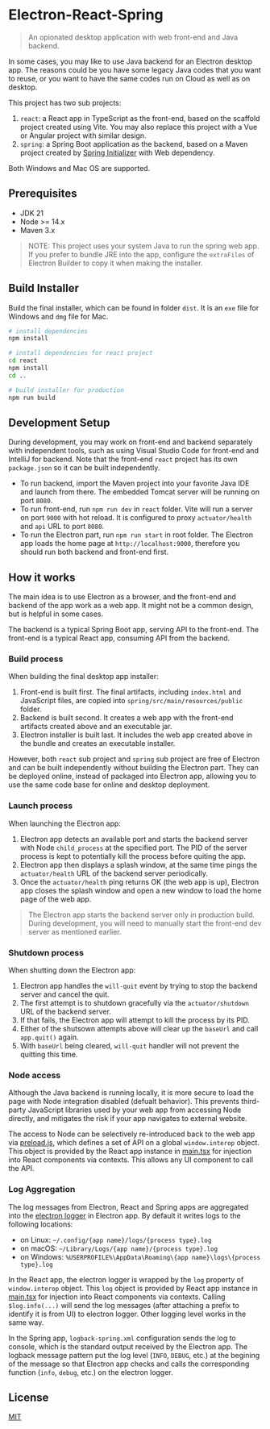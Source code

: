 # Electron-React-Spring

> An opionated desktop application with web front-end and Java backend.

In some cases, you may like to use Java backend for an Electron desktop app. The reasons could be you have some legacy Java codes that you want to reuse, or you want to have the same codes run on Cloud as well as on desktop.

This project has two sub projects:

1. `react`: a React app in TypeScript as the front-end, based on the scaffold project created using Vite. You may also replace this project with a Vue or Angular project with similar design.
2. `spring`: a Spring Boot application as the backend, based on a Maven project created by [Spring Initializer](https://start.spring.io/) with Web dependency.

Both Windows and Mac OS are supported.

## Prerequisites

- JDK 21
- Node >= 14.x
- Maven 3.x

> NOTE: This project uses your system Java to run the spring web app. If you prefer to bundle JRE into the app, configure the `extraFiles` of Electron Builder to copy it when making the installer.

## Build Installer

Build the final installer, which can be found in folder `dist`. It is an `exe` file for Windows and `dmg` file for Mac.

```bash
# install dependencies
npm install

# install dependencies for react project
cd react
npm install
cd ..

# build installer for production
npm run build
```

## Development Setup

During development, you may work on front-end and backend separately with independent tools, such as using Visual Studio Code for front-end and IntelliJ for backend. Note that the front-end `react` project has its own `package.json` so it can be built independently.

- To run backend, import the Maven project into your favorite Java IDE and launch from there. The embedded Tomcat server will be running on port `8080`.
- To run front-end, run `npm run dev` in `react` folder. Vite will run a server on port `9000` with hot reload. It is configured to proxy `actuator/health` and `api` URL to port `8080`.
- To run the Electron part, run `npm run start` in root folder. The Electron app loads the home page at `http://localhost:9000`, therefore you should run both backend and front-end first.

## How it works

The main idea is to use Electron as a browser, and the front-end and backend of the app work as a web app. It might not be a common design, but is helpful in some cases.

The backend is a typical Spring Boot app, serving API to the front-end. The front-end is a typical React app, consuming API from the backend.

### Build process

When building the final desktop app installer:

1. Front-end is built first. The final artifacts, including `index.html` and JavaScript files, are copied into `spring/src/main/resources/public` folder.
2. Backend is built second. It creates a web app with the front-end artifacts created above and an executable jar.
3. Electron installer is built last. It includes the web app created above in the bundle and creates an executable installer.

However, both `react` sub project and `spring` sub project are free of Electron and can be built independently without building the Electron part. They can be deployed online, instead of packaged into Electron app, allowing you to use the same code base for online and desktop deployment.

### Launch process

When launching the Electron app:

1. Electron app detects an available port and starts the backend server with Node `child_process` at the specified port. The PID of the server process is kept to potentially kill the process before quiting the app.
2. Electron app then displays a splash window, at the same time pings the `actuator/health` URL of the backend server periodically.
3. Once the `actuator/health` ping returns OK (the web app is up), Electron app closes the splash window and open a new window to load the home page of the web app.

> The Electron app starts the backend server only in production build. During development, you will need to manually start the front-end dev server as mentioned earlier.

### Shutdown process

When shutting down the Electron app:

1. Electron app handles the `will-quit` event by trying to stop the backend server and cancel the quit.
2. The first attempt is to shutdown gracefully via the `actuator/shutdown` URL of the backend server.
3. If that fails, the Electron app will attempt to kill the process by its PID.
4. Either of the shutsown attempts above will clear up the `baseUrl` and call `app.quit()` again.
5. With `baseUrl` being cleared, `will-quit` handler will not prevent the quitting this time.

### Node access

Although the Java backend is running locally, it is more secure to load the page with Node integration disabled (defualt behavior). This prevents third-party JavaScript libraries used by your web app from accessing Node directly, and mitigates the risk if your app navigates to external website.

The access to Node can be selectively re-introduced back to the web app via [preload.js](electron/preload.js), which defines a set of API on a global `window.interop` object. This object is provided by the React app instance in [main.tsx](react/src/main.tsx) for injection into React components via contexts. This allows any UI component to call the API.

### Log Aggregation

The log messages from Electron, React and Spring apps are aggregated into the [electron logger](https://www.npmjs.com/package/electron-log) in Electron app. By default it writes logs to the following locations:

- on Linux: `~/.config/{app name}/logs/{process type}.log`
- on macOS: `~/Library/Logs/{app name}/{process type}.log`
- on Windows: `%USERPROFILE%\AppData\Roaming\{app name}\logs\{process type}.log`

In the React app, the electron logger is wrapped by the `log` property of `window.interop` object. This `log` object is provided by React app instance in [main.tsx](react/src/main.tsx) for injection into React components via contexts. Calling `$log.info(...)` will send the log messages (after attaching a prefix to identify it is from UI) to electron logger. Other logging level works in the same way.

In the Spring app, `logback-spring.xml` configuration sends the log to console, which is the standard output received by the Electron app. The logback message pattern put the log level (`INFO`, `DEBUG`, etc.) at the begining of the message so that Electron app checks and calls the corresponding function (`info`, `debug`, etc.) on the electron logger.

## License

[MIT](LICENSE)
